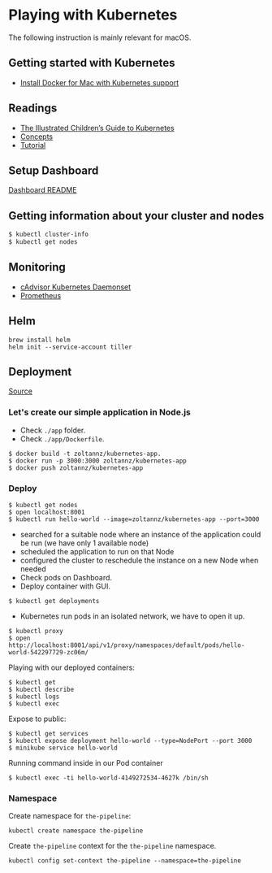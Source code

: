 # Playing with Kubernetes

The following instruction is mainly relevant for macOS.

## Getting started with Kubernetes

- [Install Docker for Mac with Kubernetes support](https://docs.docker.com/docker-for-mac/install/)

## Readings

- [The Illustrated Children’s Guide to Kubernetes](https://www.cncf.io/the-childrens-illustrated-guide-to-kubernetes/)
- [Concepts](https://kubernetes.io/docs/concepts/)
- [Tutorial](https://kubernetes.io/docs/tutorials/)

## Setup Dashboard

[Dashboard README](./kubernetes-configurations/dashboard/README.md)

## Getting information about your cluster and nodes

```bash
$ kubectl cluster-info
$ kubectl get nodes
```

## Monitoring

- [cAdvisor Kubernetes Daemonset](https://github.com/google/cadvisor/tree/master/deploy/kubernetes)
- [Prometheus](https://prometheus.io/docs/prometheus/latest/installation/)

## Helm

```
brew install helm
helm init --service-account tiller
```

## Deployment

[Source](https://kubernetes.io/docs/tutorials/kubernetes-basics/deploy-intro/)

### Let's create our simple application in Node.js

- Check `./app` folder.
- Check `./app/Dockerfile`.

```
$ docker build -t zoltannz/kubernetes-app.
$ docker run -p 3000:3000 zoltannz/kubernetes-app
$ docker push zoltannz/kubernetes-app
```

### Deploy

```
$ kubectl get nodes
$ open localhost:8001
$ kubectl run hello-world --image=zoltannz/kubernetes-app --port=3000
```

- searched for a suitable node where an instance of the application could be run (we have only 1 available node)
- scheduled the application to run on that Node
- configured the cluster to reschedule the instance on a new Node when needed
- Check pods on Dashboard.
- Deploy container with GUI.

```
$ kubectl get deployments
```

- Kubernetes run pods in an isolated network, we have to open it up.

```
$ kubectl proxy
$ open http://localhost:8001/api/v1/proxy/namespaces/default/pods/hello-world-542297729-zc06m/
```

Playing with our deployed containers:

```
$ kubectl get
$ kubectl describe
$ kubectl logs
$ kubectl exec
```

Expose to public:

```
$ kubectl get services
$ kubectl expose deployment hello-world --type=NodePort --port 3000
$ minikube service hello-world
```

Running command inside in our Pod container

```
$ kubectl exec -ti hello-world-4149272534-4627k /bin/sh
```

### Namespace

Create namespace for `the-pipeline`:

```
kubectl create namespace the-pipeline
```

Create `the-pipeline` context for the `the-pipeline` namespace.

```
kubectl config set-context the-pipeline --namespace=the-pipeline
```
